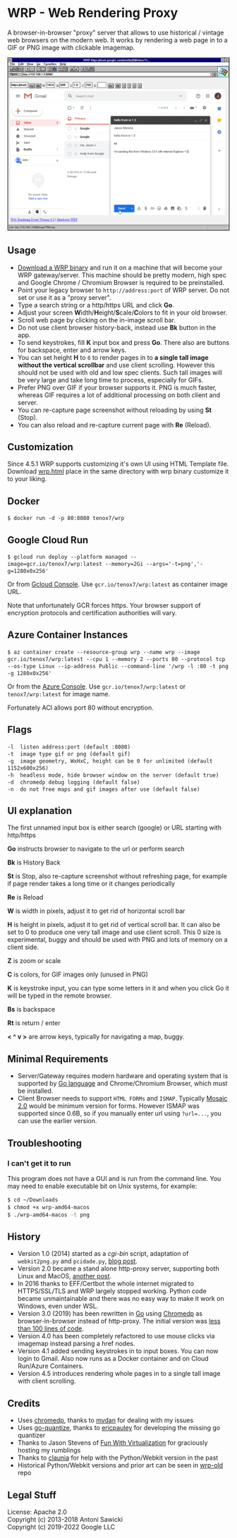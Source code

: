# WRP - Web Rendering Proxy

A browser-in-browser "proxy" server that allows to use historical / vintage web browsers on the modern web. It works by rendering a web page in to a GIF or PNG image with clickable imagemap.

![Internet Explorer 1.5 doing Gmail](wrp.png)

## Usage

* [Download a WRP binary](https://github.com/tenox7/wrp/releases/) and run it on a machine that will become your WRP gateway/server. 
This machine should be pretty modern, high spec and Google Chrome / Chromium Browser is required to be preinstalled.
* Point your legacy browser to `http://address:port` of WRP server. Do not set or use it as a "proxy server".
* Type a search string or a http/https URL and click **Go**.
* Adjust your screen **W**idth/**H**eight/**S**cale/**C**olors to fit in your old browser.
* Scroll web page by clicking on the in-image scroll bar.
* Do not use client browser history-back, instead use **Bk** button in the app.
* To send keystrokes, fill **K** input box and press **Go**. There also are buttons for backspace, enter and arrow keys.
* You can set height **H** to `0` to render pages in to **a single tall image without the vertical scrollbar** and use client scrolling. However this should not be used with old and low spec clients. Such tall images will be very large and take long time to process, especially for GIFs.
* Prefer PNG over GIF if your browser supports it. PNG is much faster, whereas GIF requires a lot of additional processing on both client and server.
* You can re-capture page screenshot without reloading by using **St** (Stop).
* You can also reload and re-capture current page with **Re** (Reload).

## Customization

Since 4.5.1 WRP supports customizing it's own UI using HTML Template file. Download [wrp.html](wrp.html) place in the same directory with wrp binary customize it to your liking.

## Docker

```shell
$ docker run -d -p 80:8080 tenox7/wrp
```

## Google Cloud Run

```shell
$ gcloud run deploy --platform managed --image=gcr.io/tenox7/wrp:latest --memory=2Gi --args='-t=png','-g=1280x0x256'
```

Or from [Gcloud Console](https://console.cloud.google.com/run). Use `gcr.io/tenox7/wrp:latest` as container image URL.

Note that unfortunately GCR forces https. Your browser support of encryption protocols and certification authorities will vary. 

## Azure Container Instances

```shell
$ az container create --resource-group wrp --name wrp --image gcr.io/tenox7/wrp:latest --cpu 1 --memory 2 --ports 80 --protocol tcp --os-type Linux --ip-address Public --command-line '/wrp -l :80 -t png -g 1280x0x256'
```

Or from the [Azure Console](https://portal.azure.com/#create/Microsoft.ContainerInstances). Use `gcr.io/tenox7/wrp:latest` or `tenox7/wrp:latest` for image name.

Fortunately ACI allows port 80 without encryption.


## Flags

```
-l  listen address:port (default :8080)
-t  image type gif or png (default gif) 
-g  image geometry, WxHxC, height can be 0 for unlimited (default 1152x600x256)
-h  headless mode, hide browser window on the server (default true)
-d  chromedp debug logging (default false)
-n  do not free maps and gif images after use (default false)
```

## UI explanation

The first unnamed input box is either search (google) or URL starting with http/https

**Go** instructs browser to navigate to the url or perform search

**Bk** is History Back

**St** is Stop, also re-capture screenshot without refreshing page, for example if page
render takes a long time or it changes periodically

**Re** is Reload

**W** is width in pixels, adjust it to get rid of horizontal scroll bar

**H** is height in pixels, adjust it to get rid of vertical scroll bar.
It can also be set to 0 to produce one very tall image and use
client scroll. This 0 size is experimental, buggy and should be
used with PNG and lots of memory on a client side.

**Z** is zoom or scale

**C** is colors, for GIF images only (unused in PNG)

**K** is keystroke input, you can type some letters in it and when you click Go it will be typed in the remote browser.

**Bs** is backspace

**Rt** is return / enter

**< ^ v >** are arrow keys, typically for navigating a map, buggy.

## Minimal Requirements

* Server/Gateway requires modern hardware and operating system that is supported by [Go language](https://github.com/golang/go/wiki/MinimumRequirements) and Chrome/Chromium Browser, which must be installed.
* Client Browser needs to support `HTML FORMs` and `ISMAP`. Typically [Mosaic 2.0](http://www.ncsa.illinois.edu/enabling/mosaic/versions) would be minimum version for forms. However ISMAP was supported since 0.6B, so if you manually enter url using `?url=...`, you can use the earlier version.

## Troubleshooting

### I can't get it to run

This program does not have a GUI and is run from the command line. You may need to enable executable bit on Unix systems, for example:

```bash
$ cd ~/Downloads
$ chmod +x wrp-amd64-macos
$ ./wrp-amd64-macos -t png
```

## History

* Version 1.0 (2014) started as a *cgi-bin* script, adaptation of `webkit2png.py` and `pcidade.py`, [blog post](https://virtuallyfun.com/2014/03/03/surfing-modern-web-with-ancient-browsers/).
* Version 2.0 became a stand alone http-proxy server, supporting both Linux and MacOS, [another post](https://virtuallyfun.com/wordpress/2014/03/11/web-rendering-proxy-update//).
* In 2016 thanks to EFF/Certbot the whole internet migrated to HTTPS/SSL/TLS and WRP largely stopped working. Python code became unmaintainable and there was no easy way to make it work on Windows, even under WSL.
* Version 3.0 (2019) has been rewritten in [Go](https://golang.org/) using [Chromedp](https://github.com/chromedp) as browser-in-browser instead of http-proxy. The initial version was [less than 100 lines of code](https://gist.github.com/tenox7/b0f03c039b0a8b67f6c1bf47e2dd0df0).
* Version 4.0 has been completely refactored to use mouse clicks via imagemap instead parsing a href nodes. 
* Version 4.1 added sending keystrokes in to input boxes. You can now login to Gmail. Also now runs as a Docker container and on Cloud Run/Azure Containers. 
* Version 4.5 introduces rendering whole pages in to a single tall image with client scrolling.

## Credits

* Uses [chromedp](https://github.com/chromedp), thanks to [mvdan](https://github.com/mvdan) for dealing with my issues
* Uses [go-quantize](https://github.com/ericpauley/go-quantize), thanks to [ericpauley](https://github.com/ericpauley) for developing the missing go quantizer
* Thanks to Jason Stevens of [Fun With Virtualization](https://virtuallyfun.com/) for graciously hosting my rumblings
* Thanks to [claunia](https://github.com/claunia/) for help with the Python/Webkit version in the past
* Historical Python/Webkit versions and prior art can be seen in [wrp-old](https://github.com/tenox7/wrp-old) repo

## Legal Stuff

License: Apache 2.0  
Copyright (c) 2013-2018 Antoni Sawicki  
Copyright (c) 2019-2022 Google LLC
